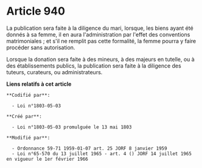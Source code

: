 # Article 940

La publication sera faite à la diligence du mari, lorsque, les biens ayant été donnés à sa femme, il en aura l'administration
par l'effet des conventions matrimoniales ; et s'il ne remplit pas cette formalité, la femme pourra y faire procéder sans
autorisation.

Lorsque la donation sera faite à des mineurs, à des majeurs en tutelle, ou à des établissements publics, la publication sera
faite à la diligence des tuteurs, curateurs, ou administrateurs.

**Liens relatifs à cet article**

	**Codifié par**:

	  - Loi n°1803-05-03

	**Créé par**:

	  - Loi n°1803-05-03 promulguée le 13 mai 1803

	**Modifié par**:

	  - Ordonnance 59-71 1959-01-07 art. 25 JORF 8 janvier 1959
	  - Loi n°65-570 du 13 juillet 1965 - art. 4 () JORF 14 juillet 1965 en vigueur le 1er février 1966
